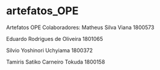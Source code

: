 # artefatos_OPE
Artefatos OPE 
Colaboradores:
Matheus Silva Viana
1800573

Eduardo Rodrigues de Oliveira
1801065

Silvio Yoshinori Uchyiama
1800372

Tamiris Satiko Carneiro Tokuda
1800158

